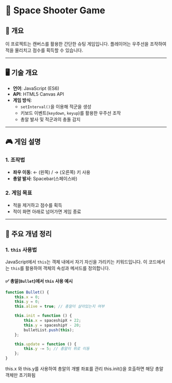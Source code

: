 # 🚀 Space Shooter Game

## 📌 개요
이 프로젝트는 캔버스를 활용한 간단한 슈팅 게임입니다.
플레이어는 우주선을 조작하여 적을 물리치고 점수를 획득할 수 있습니다.

---

## 🖥️ 기술 개요
- **언어**: JavaScript (ES6)
- **API**: HTML5 Canvas API
- **게임 방식**:
  - `setInterval()`을 이용해 적군을 생성
  - 키보드 이벤트(`keydown`, `keyup`)를 활용한 우주선 조작
  - 총알 발사 및 적군과의 충돌 감지

---

## 🎮 게임 설명
### **1. 조작법**
- **좌우 이동**: ← (왼쪽) / → (오른쪽) 키 사용
- **총알 발사**: Spacebar(스페이스바)

### **2. 게임 목표**
- 적을 제거하고 점수를 획득
- 적이 화면 아래로 넘어가면 게임 종료

---

## 📜 주요 개념 정리

### **1. `this` 사용법**
JavaScript에서 `this`는 객체 내에서 자기 자신을 가리키는 키워드입니다.
이 코드에서는 `this`를 활용하여 객체의 속성과 메서드를 정의합니다.

#### ✅ **총알(`Bullet`)에서 `this` 사용 예시**
```js
function Bullet() {
    this.x = 0;
    this.y = 0;
    this.alive = true; // 총알이 살아있는지 여부

    this.init = function () {
        this.x = spaceshipX + 22;
        this.y = spaceshipY - 20;
        bulletList.push(this);
    };

    this.update = function () {
        this.y -= 5; // 총알이 위로 이동
    };
}
```
this.x 와 this.y를 사용하여 총알의 개별 좌표를 관리
this.init()을 호출하면 해당 총알 객체만 초기화됨
